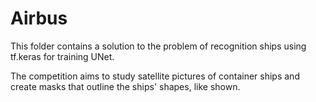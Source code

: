 # Airbus
This folder contains a solution to the problem of recognition ships using tf.keras for training UNet.

The competition aims to study satellite pictures of container ships and create masks that outline the ships' shapes, like shown.

